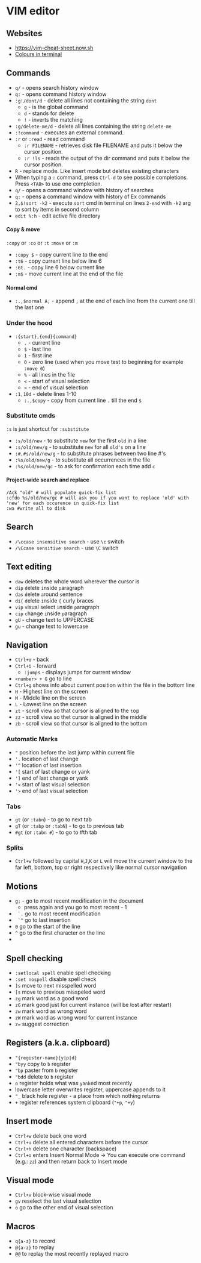 # VIM editor

## Websites

- https://vim-cheat-sheet.now.sh
- [Colours in terminal](https://gist.github.com/XVilka/8346728)

## Commands

- `q/` - opens search history window
- `q:` - opens command history window
- `:g!/dont/d` - delete all lines not containing the string `dont`
  - `g` - is the global command
  - `d` - stands for delete
  - `!` - inverts the matching
- `:g/delete-me/d` - delete all lines containing the string `delete-me`
- `:!command` - executes an external command.
- `:r` or `:read` - read command
  - `:r FILENAME` - retrieves disk file FILENAME and puts it below the cursor position.
  - `:r !ls` - reads the output of the dir command and puts it below the cursor position.
- `R` - replace mode. Like insert mode but deletes existing characters
- When typing a  `:` command, press `Ctrl-d` to see possible completions. Press `<TAB>` to use one completion.
- `q/` - opens a command window with history of searches
- `q:` - opens a command window with history of Ex commands
- `2,$!sort -k2` - execute `sort` cmd in terminal on lines `2-end` with `-k2` arg to sort by items in second column
- `edit %:h` - edit active file directory

#### Copy & move

`:copy` or `:co` or `:t`
`:move` or `:m`

- `:copy $` - copy current line to the end
- `:t6` - copy current line below line 6
- `:6t.` - copy line 6 below current line
- `:m$` - move current line at the end of the file

#### Normal cmd

- `:.,$normal A;` - append `;` at the end of each line from the current one till the last one


### Under the hood

- `:{start},{end}{command}`
  - `.` - current line
  - `$` - last line
  - `1` - first line
  - `0` - zero line (used when you move test to beginning for example `:move 0`)
  - `%` - all lines in the file
  - `<` - start of visual selection
  - `>` - end of visual selection
- `:1,10d` - delete lines 1-10
  - `:.,$copy` - copy from current line `.` till the end `$`


### Substitute cmds

`:s` is just shortcut for `:substitute`

- `:s/old/new` - to substitute `new` for the first `old` in a line    
- `:s/old/new/g` - to substitute `new` for all `old's` on a line
- `:#,#s/old/new/g` - to substitute phrases between two line #'s
- `:%s/old/new/g` - to substitute all occurrences in the file
- `:%s/old/new/gc` - to ask for confirmation each time add `c`

#### Project-wide search and replace

```shell
/Ack "old" # will populate quick-fix list
:cfdo %s/old/new/gc # will ask you if you want to replace 'old' with 'new' for each occurence in quick-fix list
:wa #write all to disk
```


## Search

- `/\ccase insensitive search` - use `\c` switch
- `/\Ccase sensitive search` - use `\C` switch

## Text editing

- `daw` deletes the whole word wherever the cursor is
- `dip` `d`elete `i`nside `p`aragraph
- `das` `d`elete `a`round `s`entence
- `di{` `d`elete `i`nside `{` curly braces
- `vip` `v`isual select `i`nside `p`aragraph
- `cip` `c`hange `i`nside `p`aragraph
- `gU` - change text to UPPERCASE
- `gu` - change text to lowercase

## Navigation

- `Ctrl+o` - back
- `Ctrl+i` - forward
  - `:jumps` - displays jumps for current window
- `<number> + G` go to line <number>
- `Ctrl+g` shows info about current position within the file in the bottom line
- `H` - Highest line on the screen
- `M` - Middle line on the screen
- `L` - Lowest line on the screen
- `zt` - scroll view so that cursor is aligned to the `t`op
- `zz` - scroll view so thet cursor is aligned in the middle
- `zb` - scroll view so that cursor is aligned to the `b`ottom
  
### Automatic Marks

- `"` position before the last jump within current file
- `'.` location of last change
- `'^` location of last insertion
- `'[` start of last change or yank
- `']` end of last change or yank
- `'<` start of last visual selection
- `'>` end of last visual selection

  
### Tabs

- `gt` (or `:tabn`) - to go to next tab
- `gT` (or `:tabp` or `:tabN`) - to go to previous tab
- `#gt` (or `:tabn #`) - to go to #th tab
  
### Splits

- `Ctrl+w` followed by capital `H`,`J`,`K` or `L` will move the current window to the far left, bottom, top or right respectively like normal cursor navigation

## Motions

- `g;` - go to most recent modification in the document
  - press again and you go to most recent - 1
- `` `.`` go to most recent modification
- `` `^`` go to last insertion
- `0` go to the start of the line
- `^` go to the first character on the line
- 

## Spell checking

- `:setlocal spell` enable spell checking
- `:set nospell` disable spell check
- `]s` move to next misspelled word
- `[s` move to previous misspeled word
- `zg` mark word as a good word
- `zG` mark good just for current instance (will be lost after restart)
- `zw` mark word as wrong word
- `zW` mark word as wrong word for current instance
- `z=` suggest correction

## Registers (a.k.a. clipboard)

- `"{register-name}{y|p|d}`
- `"byy` copy to `b` register
- `"bp` paster from `b` register
- `"bdd` delete to `b` register
- `o` register holds what was `yank`ed most recently
- lowercase letter overwrites register, uppercase appends to it
- `"_` black hole register - a place from which nothing returns
- `+` register references system clipboard (`"+p`, `"+y`)



## Insert mode

- `Ctrl+w` delete back one word
- `Ctrl+u` delete all entered characters before the cursor
- `Ctrl+h` delete one character (backspace)
- `Ctrl+o` enters Insert Normal Mode -> You can execute one command (e.g.: `zz`) and then return back to Insert mode

## Visual mode

- `Ctrl+v` block-wise visual mode
- `gv` reselect the last visual selection
- `o` go to the other end of visual selection

## Macros

- `q{a-z}` to record
- `@{a-z}` to replay
- `@@` to replay the most recently replayed macro
